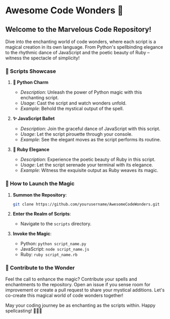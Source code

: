 # Awesome Code Wonders 🚀

## Welcome to the Marvelous Code Repository!

Dive into the enchanting world of code wonders, where each script is a magical creation in its own language. From Python's spellbinding elegance to the rhythmic dance of JavaScript and the poetic beauty of Ruby – witness the spectacle of simplicity!

### 🌟 Scripts Showcase

1. **🐍 Python Charm**
   - *Description*: Unleash the power of Python magic with this enchanting script.
   - *Usage*: Cast the script and watch wonders unfold.
   - *Example*: Behold the mystical output of the spell.

2. **✨ JavaScript Ballet**
   - *Description*: Join the graceful dance of JavaScript with this script.
   - *Usage*: Let the script pirouette through your console.
   - *Example*: See the elegant moves as the script performs its routine.

3. **💎 Ruby Elegance**
   - *Description*: Experience the poetic beauty of Ruby in this script.
   - *Usage*: Let the script serenade your terminal with its elegance.
   - *Example*: Witness the exquisite output as Ruby weaves its magic.

### 🚀 How to Launch the Magic

1. **Summon the Repository**:
   ```bash
   git clone https://github.com/yourusername/AwesomeCodeWonders.git
   ```

2. **Enter the Realm of Scripts**:
   - Navigate to the `scripts` directory.

3. **Invoke the Magic**:
   - Python: `python script_name.py`
   - JavaScript: `node script_name.js`
   - Ruby: `ruby script_name.rb`

### 🌈 Contribute to the Wonder

Feel the call to enhance the magic? Contribute your spells and enchantments to the repository. Open an issue if you sense room for improvement or create a pull request to share your mystical additions. Let's co-create this magical world of code wonders together!

May your coding journey be as enchanting as the scripts within. Happy spellcasting! 🧙‍♂️✨
